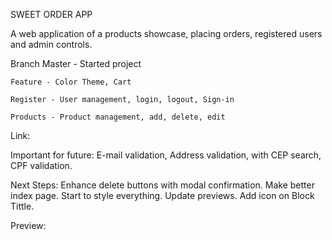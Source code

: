 SWEET ORDER APP

A web application of a products showcase, placing orders, registered users and admin controls.

Branch 
    Master - Started project
    
    Feature - Color Theme, Cart

    Register - User management, login, logout, Sign-in

    Products - Product management, add, delete, edit


Link:

Important for future: E-mail validation, Address validation, with CEP search, CPF validation.


Next Steps: Enhance delete buttons with modal confirmation. Make better index page. Start to style everything. Update previews. Add icon on Block Tittle.


Preview:

